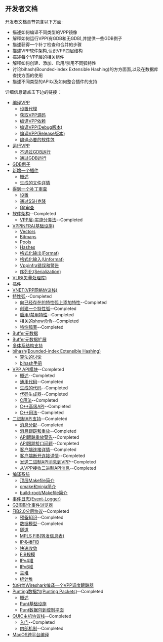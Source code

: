 ## 开发者文档
开发者文档章节包含以下方面:

* 描述如何编译不同类型的VPP镜像
* 解释如何运行VPP(有GDB和无GDB),并提供一些GDB例子
* 描述获得一个补丁检查和合并的步骤
* 描述VPP软件架构,认识VPP四层结构
* 描述每个VPP层的相关组件
* 解释如何创建、添加、启用/禁用不同弧特性
* 讨论bihash(Bounded-index Extensible Hashing)的方方面面,以及在数据库查找方面的使用
* 描述不同类型的API以及如何整合插件的支持

详细信息请点击下边的链接：
* [编译VPP]()
  - [设置代理]()
  - [获取VPP源码]()
  - [编译VPP依赖]()
  - [编译VPP(Debug版本)]()
  - [编译VPP(Release版本)]()
  - [编译必要的软件包]()
* [运行VPP]()
  - [不通过GDB运行]()
  - [通过GDB运行]()
* [GDB例子]()
* [新增一个插件]()
  - [概述]()
  - [生成的文件详情]()
* [得到一个补丁审查]()
  - [设置]()
  - [通过SSH克隆]()
  - [Git审查]()
* [软件架构](https://github.com/penybai/vpp-docs/blob/master/Getting-Started/For-Developers/Software-Architecture/Software-Architecture.md)--Completed
  - [VPP层-实施分类法](https://github.com/penybai/vpp-docs/blob/master/Getting-Started/For-Developers/Software-Architecture/Software-Architecture.md#VPP层-实施分类法)--Completed
* [VPPINFRA(基础设施)]()
  - [Vectors]()
  - [Bitmaps]()
  - [Pools]()
  - [Hashes]()
  - [格式化输出(Format)]()
  - [格式化输入(Unformat)]()
  - [Vppinfra错误和警告]()
  - [序列化(Serialization)]()
* [VLIB(矢量处理库)]()
* [插件]()
* [VNET(VPP网络协议栈)]()
* [特性弧](https://github.com/penybai/vpp-docs/blob/master/Getting-Started/For-Developers/Feature-Arcs/Feature-Arcs.md)--Completed
  - [向已经存在的特性弧上添加特性](https://github.com/penybai/vpp-docs/blob/master/Getting-Started/For-Developers/Feature-Arcs/Feature-Arcs.md#向已经存在的特性弧上添加特性)--Completed
  - [创建一个特性弧](https://github.com/penybai/vpp-docs/blob/master/Getting-Started/For-Developers/Feature-Arcs/Feature-Arcs.md#创建一个特性弧)--Completed
  - [启用/禁用特性](https://github.com/penybai/vpp-docs/blob/master/Getting-Started/For-Developers/Feature-Arcs/Feature-Arcs.md#启用/禁用特性)--Completed
  - [相关的show命令](https://github.com/penybai/vpp-docs/blob/master/Getting-Started/For-Developers/Feature-Arcs/Feature-Arcs.md#相关的show命令)--Completed
  - [特性弧表](https://github.com/penybai/vpp-docs/blob/master/Getting-Started/For-Developers/Feature-Arcs/Feature-Arcs.md#特性弧表)--Completed
* [Buffer元数据]()
* [Buffer元数据扩展]()
* [多体系结构支持]()
* [bihash(Bounded-index Extensible Hashing)]()
  - [算法的讨论]()
  - [bihash手册]()
* [VPP API模块](https://github.com/penybai/vpp-docs/blob/master/Getting-Started/For-Developers/VPP-API-Module/VPP-API-Module.md)--Completed
  - [概述](https://github.com/penybai/vpp-docs/blob/master/Getting-Started/For-Developers/VPP-API-Module/VPP-API-Module.md#概述)--Completed
  - [通用代码](https://github.com/penybai/vpp-docs/blob/master/Getting-Started/For-Developers/VPP-API-Module/VPP-API-Module.md#通用代码)--Completed
  - [生成的代码](https://github.com/penybai/vpp-docs/blob/master/Getting-Started/For-Developers/VPP-API-Module/VPP-API-Module.md#生成的代码)--Completed
  - [代码生成器](https://github.com/penybai/vpp-docs/blob/master/Getting-Started/For-Developers/VPP-API-Module/VPP-API-Module.md#代码生成器)--Completed
  - [C用法](https://github.com/penybai/vpp-docs/blob/master/Getting-Started/For-Developers/VPP-API-Module/VPP-API-Module.md#C用法)--Completed
  - [C++高级API](https://github.com/penybai/vpp-docs/blob/master/Getting-Started/For-Developers/VPP-API-Module/VPP-API-Module.md#C++高级API)--Completed
  - [C++用法](https://github.com/penybai/vpp-docs/blob/master/Getting-Started/For-Developers/VPP-API-Module/VPP-API-Module.md#C++用法)--Completed
* [二进制API支持](https://github.com/penybai/vpp-docs/blob/master/Getting-Started/For-Developers/Binary-API-Support/Binary-API-Support.md)--Completed
  - [消息分配](https://github.com/penybai/vpp-docs/blob/master/Getting-Started/For-Developers/Binary-API-Support/Binary-API-Support.md#消息分配)--Completed
  - [消息跟踪和重放](https://github.com/penybai/vpp-docs/blob/master/Getting-Started/For-Developers/Binary-API-Support/Binary-API-Support.md#消息跟踪和重放)--Completed
  - [API跟踪重放警告](https://github.com/penybai/vpp-docs/blob/master/Getting-Started/For-Developers/Binary-API-Support/Binary-API-Support.md#API跟踪重放警告)--Completed
  - [API跟踪接口问题](https://github.com/penybai/vpp-docs/blob/master/Getting-Started/For-Developers/Binary-API-Support/Binary-API-Support.md#API跟踪接口问题)--Completed
  - [客户端连接详情](https://github.com/penybai/vpp-docs/blob/master/Getting-Started/For-Developers/Binary-API-Support/Binary-API-Support.md#客户端连接详情)--Completed
  - [客户端断开连接详情](https://github.com/penybai/vpp-docs/blob/master/Getting-Started/For-Developers/Binary-API-Support/Binary-API-Support.md#客户端断开连接详情)--Completed
  - [发送二进制API消息到VPP](https://github.com/penybai/vpp-docs/blob/master/Getting-Started/For-Developers/Binary-API-Support/Binary-API-Support.md#发送二进制API消息到VPP)--Completed
  - [从VPP接收二进制API消息](https://github.com/penybai/vpp-docs/blob/master/Getting-Started/For-Developers/Binary-API-Support/Binary-API-Support.md#从VPP接收二进制API消息)--Completed
* [编译系统]()
  - [顶层Makefile简介]()
  - [cmake和ninja简介]()
  - [build-root/Makefile简介]()
* [事件日志(Event-Logger)]()
* [G2图形化事件浏览器]()
* [FIB2.0分层协议](https://github.com/penybai/vpp-docs/blob/master/Getting-Started/For-Developers/FIB-2_0-Hierarchical-Protocol-Independent/FIB-2_0-Hierarchical-Protocol-Independent.md)--Completed
  - [预备知识](https://github.com/penybai/vpp-docs/blob/master/Getting-Started/For-Developers/FIB-2_0-Hierarchical-Protocol-Independent/FIB-2_0-Hierarchical-Protocol-Independent.md#预备知识prerequisites)--Completed
  - [数据模型](https://github.com/penybai/vpp-docs/blob/master/Getting-Started/For-Developers/FIB-2_0-Hierarchical-Protocol-Independent/FIB-2_0-Hierarchical-Protocol-Independent.md#数据模型the-data-model)--Completed
  - [隧道]()
  - [MPLS FIB(转发信息表)]()
  - [IP多播FIB]()
  - [快速收敛]()
  - [FIB规模]()
  - [IPv4堆]()
  - [IPv6堆]()
  - [主堆]()
  - [统计堆]()
* [如何给Wireshark编译一个VPP调度跟踪器]()
* [Punting数据包(Punting Packets)](https://github.com/penybai/vpp-docs/blob/master/Getting-Started/For-Developers/Punting-Packets/Punting-Packets.md)--Completed
   - [概述](https://github.com/penybai/vpp-docs/blob/master/Getting-Started/For-Developers/Punting-Packets/Punting-Packets.md#概述)
   - [Punt基础设施](https://github.com/penybai/vpp-docs/blob/master/Getting-Started/For-Developers/Punting-Packets/Punting-Packets.md#Punt基础设施)
   - [Punt数据包到控制平面](https://github.com/penybai/vpp-docs/blob/master/Getting-Started/For-Developers/Punting-Packets/Punting-Packets.md#Punt数据包到控制平面)
* [QUIC主机协议栈](https://github.com/penybai/vpp-docs/blob/master/Getting-Started/For-Developers/QUIC-Host-Stack/QUIC-Host-Stack.md)--Completed
  - [入门](https://github.com/penybai/vpp-docs/blob/master/Getting-Started/For-Developers/QUIC-Host-Stack/QUIC-Host-Stack.md#入门)--Completed
  - [内部机制](https://github.com/penybai/vpp-docs/blob/master/Getting-Started/For-Developers/QUIC-Host-Stack/QUIC-Host-Stack.md#内部机制)--Completed
* [MacOS跨平台编译]()
